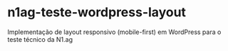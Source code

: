 # n1ag-teste-wordpress-layout
Implementação de layout responsivo (mobile-first) em WordPress para o teste técnico da N1.ag
